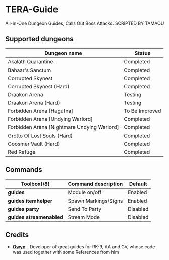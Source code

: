 
TERA-Guide
======

All-In-One Dungeon Guides, Calls Out Boss Attacks. SCRIPTED BY TAMAOU

## Supported dungeons
Dungeon name | Status
--- | ---
Akalath Quarantine	|	Completed
Bahaar's Sanctum	|	Completed
Corrupted Skynest | Completed
Corrupted Skynest (Hard) | Completed
Draakon Arena | Testing
Draakon Arena (Hard) | Testing
Forbidden Arena [Hagufna] | To Be Improved
Forbidden Arena [Undying Warlord] | Completed
Forbidden Arena [Nightmare Undying Warlord]| Completed
Grotto Of Lost Souls (Hard)	|	Completed
Goosmer Vault (Hard)	|	Completed
Red Refuge	|	Completed

## Commands
Toolbox(/8) | Command description | Default
--- | --- | ---
**guides** | Module on/off	|	Enabled
**guides itemhelper**	|	Spawn Markings/Signs	|	Enabled
**guides party**	|	Send To Party	|	Disabled
**guides streamenabled**	|	Stream Mode	|	Disabled

## Credits
- **[Owyn](https://github.com/Owyn)** - Developer of great guides for RK-9, AA and GV, whose code was used together with some References from him

